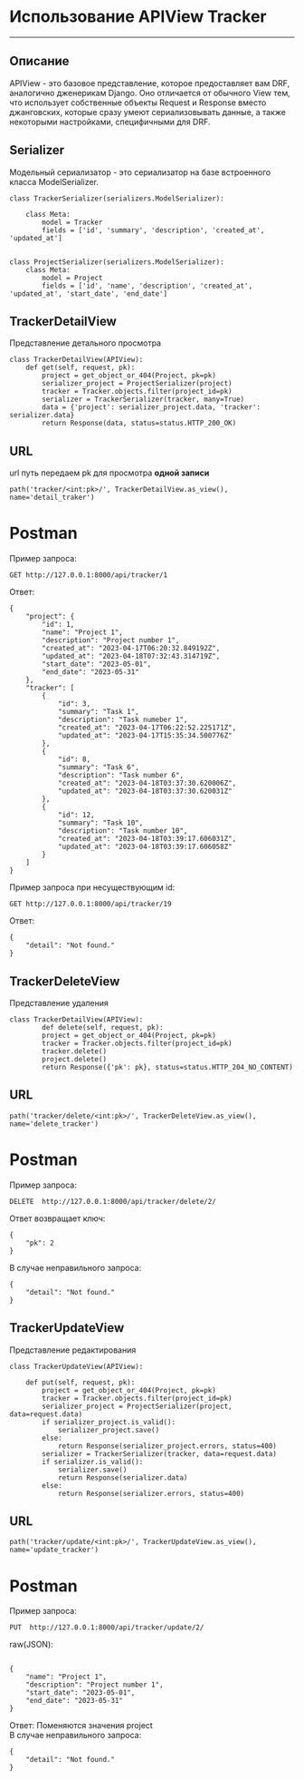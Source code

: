 # Использование APIView Tracker
___
## Описание
APIView - это базовое представление, которое предоставляет вам DRF, аналогично дженерикам Django. Оно отличается от обычного View тем, что использует собственные объекты Request и Response вместо джанговских, которые сразу умеют сериализовывать данные, а также некоторыми настройками, специфичными для DRF.

## Serializer
Модельный сериализатор - это сериализатор на базе встроенного класса ModelSerializer.
```angular2html
class TrackerSerializer(serializers.ModelSerializer):

    class Meta:
        model = Tracker
        fields = ['id', 'summary', 'description', 'created_at', 'updated_at']


class ProjectSerializer(serializers.ModelSerializer):
    class Meta:
        model = Project
        fields = ['id', 'name', 'description', 'created_at', 'updated_at', 'start_date', 'end_date']
```

## TrackerDetailView
Представление детального просмотра
```
class TrackerDetailView(APIView):
    def get(self, request, pk):
        project = get_object_or_404(Project, pk=pk)
        serializer_project = ProjectSerializer(project)
        tracker = Tracker.objects.filter(project_id=pk)
        serializer = TrackerSerializer(tracker, many=True)
        data = {'project': serializer_project.data, 'tracker': serializer.data}
        return Response(data, status=status.HTTP_200_OK)
```
## URL 
url путь передаем pk для просмотра **одной записи**
```angular2html
path('tracker/<int:pk>/', TrackerDetailView.as_view(), name='detail_traker')
```
# Postman
Пример запроса:
```angular2html
GET http://127.0.0.1:8000/api/tracker/1
```
Ответ:
```angular2html
{
    "project": {
        "id": 1,
        "name": "Project 1",
        "description": "Project number 1",
        "created_at": "2023-04-17T06:20:32.849192Z",
        "updated_at": "2023-04-18T07:32:43.314719Z",
        "start_date": "2023-05-01",
        "end_date": "2023-05-31"
    },
    "tracker": [
        {
            "id": 3,
            "summary": "Task 1",
            "description": "Task numeber 1",
            "created_at": "2023-04-17T06:22:52.225171Z",
            "updated_at": "2023-04-17T15:35:34.500776Z"
        },
        {
            "id": 8,
            "summary": "Task 6",
            "description": "Task number 6",
            "created_at": "2023-04-18T03:37:30.620006Z",
            "updated_at": "2023-04-18T03:37:30.620031Z"
        },
        {
            "id": 12,
            "summary": "Task 10",
            "description": "Task number 10",
            "created_at": "2023-04-18T03:39:17.606031Z",
            "updated_at": "2023-04-18T03:39:17.606058Z"
        }
    ]
}
```
Пример запроса при несуществующим id:
```angular2html
GET http://127.0.0.1:8000/api/tracker/19
```
Ответ:
```angular2html
{
    "detail": "Not found."
}
```
## TrackerDeleteView
Представление удаления
```
class TrackerDetailView(APIView):
        def delete(self, request, pk):
        project = get_object_or_404(Project, pk=pk)
        tracker = Tracker.objects.filter(project_id=pk)
        tracker.delete()
        project.delete()
        return Response({'pk': pk}, status=status.HTTP_204_NO_CONTENT)
```
## URL
```angular2html
path('tracker/delete/<int:pk>/', TrackerDeleteView.as_view(), name='delete_tracker')
```
# Postman
Пример запроса: 
```angular2html
DELETE  http://127.0.0.1:8000/api/tracker/delete/2/
```
Ответ возвращает ключ:
```angular2html
{
    "pk": 2
}
```
В случае неправильного запроса:
```angular2html
{
    "detail": "Not found."
}
```
## TrackerUpdateView
Представление редактирования
```
class TrackerUpdateView(APIView):

    def put(self, request, pk):
        project = get_object_or_404(Project, pk=pk)
        tracker = Tracker.objects.filter(project_id=pk)
        serializer_project = ProjectSerializer(project, data=request.data)
        if serializer_project.is_valid():
            serializer_project.save()
        else:
            return Response(serializer_project.errors, status=400)
        serializer = TrackerSerializer(tracker, data=request.data)
        if serializer.is_valid():
            serializer.save()
            return Response(serializer.data)
        else:
            return Response(serializer.errors, status=400)
```
## URL
```angular2html
path('tracker/update/<int:pk>/', TrackerUpdateView.as_view(), name='update_tracker')
```
# Postman
Пример запроса: 
```angular2html
PUT  http://127.0.0.1:8000/api/tracker/update/2/
```
raw(JSON):
```angular2html

{
    "name": "Project 1",
    "description": "Project number 1",
    "start_date": "2023-05-01",
    "end_date": "2023-05-31"
}
```
Ответ:
Поменяются значения project</br>
В случае неправильного запроса:
```angular2html
{
    "detail": "Not found."
}
```
